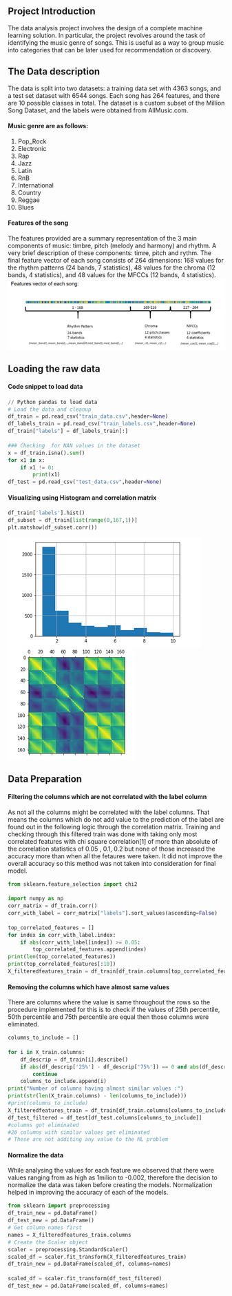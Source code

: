 ## Project Introduction 
The data analysis project involves the design of a complete machine learning solution. In
particular, the project revolves around the task of identifying the music genre of songs. This
is useful as a way to group music into categories that can be later used for recommendation
or discovery. 

## The Data description
The data is split into two datasets: a training data set with 4363 songs, and a test set dataset
with 6544 songs. Each song has 264 features, and there are 10 possible classes in total.
The dataset is a custom subset of the Million Song Dataset, and the labels were obtained
from AllMusic.com. 

#### Music genre are as follows:

1. Pop_Rock
1. Electronic
1. Rap
1. Jazz
1. Latin
1. RnB
1. International
1. Country
1. Reggae
1. Blues 


#### Features of the song 
The features provided are a summary representation of the 3 main components of music:
timbre, pitch (melody and harmony) and rhythm. A very brief description of these
components: timre, pitch and rythm.  The final feature vector of each song consists of 264
dimensions: 168 values for the rhythm patterns (24 bands, 7 statistics), 48 values for the
chroma (12 bands, 4 statistics), and 48 values for the MFCCs (12 bands, 4 statistics).
![song_genre_data_desc](song_genre_data_desc.PNG)

## Loading the raw data 

#### Code snippet to load data 
```python
// Python pandas to load data 
# Load the data and cleanup
df_train = pd.read_csv("train_data.csv",header=None)
df_labels_train = pd.read_csv("train_labels.csv",header=None)
df_train["labels"] = df_labels_train[:]

### Checking  for NAN values in the dataset
x = df_train.isna().sum()
for x1 in x:
    if x1 != 0:
        print(x1)
df_test = pd.read_csv("test_data.csv",header=None)
```
#### Visualizing using Histogram and correlation matrix
```python
df_train['labels'].hist()
df_subset = df_train[list(range(0,167,1))]
plt.matshow(df_subset.corr())
```
![Vis_hist](hist_mlbp.PNG)
![vis_correl](correl_mlbp.PNG)

## Data Preparation
#### Filtering the columns which are not correlated with the label column
As not all the columns might be correlated with the label columns. That means the columns which do not add value to the prediction of the label are found out in the following logic through the correlation matrix. Training and checking through this filtered train was done with taking only most correlated features with chi square correlation[1] of more than absolute of the correlation statistics of 0.05 , 0.1, 0.2 but none of those increased the accuracy more than when all the fetaures were taken. It did not improve the overall accuracy so this method was not taken into consideration for final model.

```python
from sklearn.feature_selection import chi2

import numpy as np
corr_matrix = df_train.corr()
corr_with_label = corr_matrix["labels"].sort_values(ascending=False)

top_correlated_features = []
for index in corr_with_label.index:
    if abs(corr_with_label[index]) >= 0.05:
        top_correlated_features.append(index)
print(len(top_correlated_features))
print(top_correlated_features[:10])
X_filteredfeatures_train = df_train[df_train.columns[top_correlated_features[1:]]]
```
#### Removing the columns which have almost same values
There are columns where the value is same throughout the rows so the procedure implemented for this is to check if the values of 25th percentile, 50th percentile and 75th percentile are equal then those columns were eliminated.
```python 
columns_to_include = []

for i in X_train.columns:
    df_descrip = df_train[i].describe()
    if abs(df_descrip['25%'] - df_descrip['75%']) == 0 and abs(df_descrip['25%'] - df_descrip['50%']) == 0:
        continue
    columns_to_include.append(i)
print("Number of columns having almost similar values :")
print(str(len(X_train.columns) - len(columns_to_include)))
#print(columns_to_include)
X_filteredfeatures_train = df_train[df_train.columns[columns_to_include]]
df_test_filtered = df_test[df_test.columns[columns_to_include]]
#columns got eliminated
#20 columns with similar values get eliminated 
# These are not additing any value to the ML problem 
```

#### Normalize the data
While analysing the values for each feature we observed that there were values ranging from as high as 1milion to -0.002, therefore the decision to normalize the data was taken before creating the models. Normalization helped in improving the accuracy of each of the models.
```python 
from sklearn import preprocessing
df_train_new = pd.DataFrame()
df_test_new = pd.DataFrame()
# Get column names first
names = X_filteredfeatures_train.columns
# Create the Scaler object
scaler = preprocessing.StandardScaler()
scaled_df = scaler.fit_transform(X_filteredfeatures_train)
df_train_new = pd.DataFrame(scaled_df, columns=names)

scaled_df = scaler.fit_transform(df_test_filtered)
df_test_new = pd.DataFrame(scaled_df, columns=names)
```
